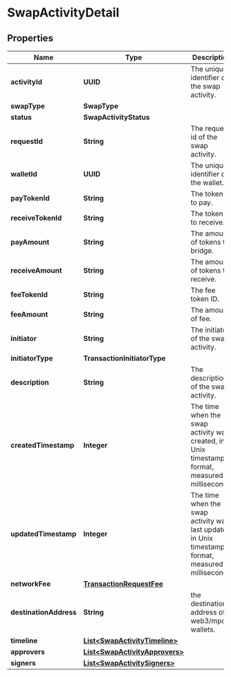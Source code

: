 

# SwapActivityDetail


## Properties

| Name | Type | Description | Notes |
|------------ | ------------- | ------------- | -------------|
|**activityId** | **UUID** | The unique identifier of the swap activity. |  [optional] |
|**swapType** | **SwapType** |  |  [optional] |
|**status** | **SwapActivityStatus** |  |  [optional] |
|**requestId** | **String** | The request id of the swap activity. |  [optional] |
|**walletId** | **UUID** | The unique identifier of the wallet. |  [optional] |
|**payTokenId** | **String** | The token ID to pay. |  [optional] |
|**receiveTokenId** | **String** | The token ID to receive. |  [optional] |
|**payAmount** | **String** | The amount of tokens to bridge. |  [optional] |
|**receiveAmount** | **String** | The amount of tokens to receive. |  [optional] |
|**feeTokenId** | **String** | The fee token ID. |  [optional] |
|**feeAmount** | **String** | The amount of fee. |  [optional] |
|**initiator** | **String** | The initiator of the swap activity. |  [optional] |
|**initiatorType** | **TransactionInitiatorType** |  |  [optional] |
|**description** | **String** | The description of the swap activity. |  [optional] |
|**createdTimestamp** | **Integer** | The time when the swap activity was created, in Unix timestamp format, measured in milliseconds. |  [optional] |
|**updatedTimestamp** | **Integer** | The time when the swap activity was last updated, in Unix timestamp format, measured in milliseconds. |  [optional] |
|**networkFee** | [**TransactionRequestFee**](TransactionRequestFee.md) |  |  [optional] |
|**destinationAddress** | **String** | the destination address of web3/mpc wallets. |  [optional] |
|**timeline** | [**List&lt;SwapActivityTimeline&gt;**](SwapActivityTimeline.md) |  |  [optional] |
|**approvers** | [**List&lt;SwapActivityApprovers&gt;**](SwapActivityApprovers.md) |  |  [optional] |
|**signers** | [**List&lt;SwapActivitySigners&gt;**](SwapActivitySigners.md) |  |  [optional] |



